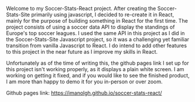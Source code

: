 Welcome to my Soccer-Stats-React project.  After creating the Soccer-Stats-Site primarily using javascript, I decided to re-create it in React, mainly for the purpose of building something in React for the first time.  The project consists of using a soccer data API to display the standings of Europe's top soccer leagues.  I used the same API in this project as I did in the Soccer-Stats-Site Javascript project, so it was a challenging yet familiar transition from vanilla Javascript to React.  I do intend to add other features to this project in the near future as I improve my skills in React.  

Unfortunately as of the time of writing this, the github pages link I set up for this project isn't working properly, as it displays a plain white screen.  I am working on getting it fixed, and if you would like to see the finished product, I am more than happy to demo it for you in-person or over zoom.

Github pages link: https://imanolgh.github.io/soccer-stats-react/

